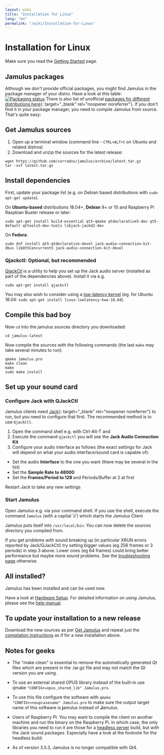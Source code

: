 ```yaml
---
layout: wiki
title: "Installation for Linux"
lang: "en"
permalink: "/wiki/Installation-for-Linux"
---
```


# Installation for Linux
Make sure you read the [Getting Started](Getting-Started) page.

## Jamulus packages

Although we don't provide official packages, you might find Jamulus in the package manager of your distro. Have a look at this table:
[![Packaging status](https://repology.org/badge/vertical-allrepos/jamulus.svg)](https://repology.org/project/jamulus/versions)
There is also list of unofficial [packages for different distributions here](https://github.com/corrados/jamulus/issues/223){: target="_blank" rel="noopener noreferrer"}. If you don't find it in your package manager, you need to compile Jamulus from source. That's quite easy:

## Get Jamulus sources

1. Open up a terminal window (command line - `CTRL+ALT+t` on Ubuntu and related distros)
1. Download and unzip the sources for the latest release:
```shell
wget https://github.com/corrados/jamulus/archive/latest.tar.gz
tar -xvf latest.tar.gz
```


## Install dependencies

First, update your package list (e.g. on Debian based distributions with `sudo apt-get update`).

On **Ubuntu-based** distributions 18.04+, **Debian** 9+ or 10 and Raspberry Pi Raspbian Buster release or later:

```shell
sudo apt-get install build-essential qt5-qmake qtdeclarative5-dev qt5-default qttools5-dev-tools libjack-jackd2-dev
```

On **Fedora**:

```shell
sudo dnf install qt5-qtdeclarative-devel jack-audio-connection-kit-dbus libQt5Concurrent5 jack-audio-connection-kit-devel
```

### Qjackctl: Optional, but recommended

[QjackCtl](https://qjackctl.sourceforge.io) is a utility to help you set up the Jack audio server (installed as part of the dependencies above). Install it via e.g.

```shell
sudo apt-get install qjackctl
```

You may also wish to consider using a [low-latency kernel](https://help.ubuntu.com/community/UbuntuStudio/RealTimeKernel) (eg. for Ubuntu 18.04: `sudo apt-get install linux-lowlatency-hwe-18.04`).

## Compile this bad boy

Now `cd` into the jamulus sources directory you downloaded:

```shell
cd jamulus-latest
```
Now compile the sources with the following commands (the last `make` may take several minutes to run):

```shell
qmake Jamulus.pro
make clean
make
sudo make install
```


## Set up your sound card

### Configure Jack with QJackCtl
Jamulus clients need [Jack](https://jackaudio.org/){: target="_blank" rel="noopener noreferrer"} to run, but you need to configure that first. The recommended method is to use `QjackCtl`.
1. Open the command shell e.g. with Ctrl-Alt-T and
1. Execute the command `qjackctl` you will see the **Jack Audio Connection Kit**
2. Configure your audio interface as follows (the exact settings for Jack will depend on what your audio interface/sound card is capable of):

- Set the audio **Interface** to the one you want (there may be several in the list)
- Set the **Sample Rate to 48000**
- Set the **Frames/Period to 128** and Periods/Buffer at 2 at first

Restart Jack to take any new settings

### Start Jamulus

Open Jamulus e.g. via your command shell. If you use the shell, execute the command `Jamulus` (with a capital 'J') which starts the Jamulus Client

Jamulus puts itself into `/usr/local/bin`. You can now delete the sources directory you compiled from.

If you get problems with sound breaking up (in particular XRUN errors reported by Jack/QJackCtl) try setting bigger values (eg 256 frames or 3 periods) in step 3 above. Lower ones (eg 64 frames) could bring better performance but maybe more sound problems. See the [troubleshooting page](Client-Troubleshooting) otherwise.

## All installed?
Jamulus has been installed and can be used now.

Have a look at [Hardware Setup](Hardware-Setup).
For detailed information on using Jamulus, please see the [help manual](https://github.com/corrados/jamulus/blob/master/src/res/homepage/manual.md).


## To update your installation to a new release

Download the new sources as per [Get Jamulus](Installation-for-Linux#get-jamulus-sources) and repeat just the [compilation instructions](Installation-for-Linux#compile-this-bad-boy) as if for a new installation above.

## Notes for geeks

* The "make clean" is essential to remove the automatically generated Qt files which are present in the .tar.gz file and may not match the Qt version you are using.

* To use an external shared OPUS library instead of the built-in use qmake `"CONFIG+=opus_shared_lib" Jamulus.pro`.

* To use this file configure the software with `qmake "CONFIG+=noupcasename" Jamulus.pro` to make sure the output target name of this software is **j**amulus instead of **J**amulus.

* Users of Raspberry Pi: You may want to compile the client on another machine and run the binary on the Raspberry Pi. In which case, the only libraries you need to run it are those for a [headless server](Server-Linux#running-a-headless-server) build, but _with_ the Jack sound packages. Especially have a look at the footnote for the headless build.

* As of version 3.5.3, Jamulus is no longer compatible with Qt4.
